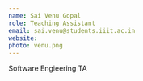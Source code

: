 ```yaml
---
name: Sai Venu Gopal
role: Teaching Assistant
email: sai.venu@students.iiit.ac.in
website:
photo: venu.png
---
```


Software Engieering TA
